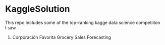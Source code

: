 # KaggleSolution

This repo includes some of the top-ranking kagge data science competiiton I saw



1. Corporación Favorita Grocery Sales Forecasting
